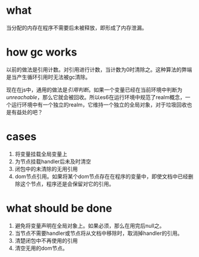 # what
当分配的内存在程序不需要后未被释放，即形成了内存泄漏。

# how gc works
以前的做法是引用计数。对引用进行计数，当计数为0时清除之。这种算法的弊端是当产生循环引用时无法被gc清除。

现在在js中，通用的做法是*引用判断*。如果一个变量已经在当前环境中判断为*unreachable*，那么它就会被回收。所以es6在运行环境中规范了realm概念，一个运行环境中有一个独立的realm，它维持一个独立的全局对象，对于垃圾回收也是有益处的吧？

# cases
1. 将变量挂载全局变量上
2. 为节点挂载handler后未及时清空
3. 闭包中的未清除的无用引用
4. dom节点引用。如果将某个dom节点存在在程序的变量中，即使文档中已经删除这个节点，程序还是会保留对它的引用。


# what should be done
1. 避免将变量声明在全局对象上。如果必须，那么在用完后null之。
2. 当节点不需要handler或节点将从文档中移除时，取消掉handler的引用。
3. 清楚闭包中不再使用的引用
4. 清空无用的dom节点。